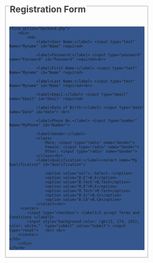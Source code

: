 <html lang="en">

<head>
    <meta charset="UTF-8">
    <meta http-equiv="X-UA-Compatible" content="IE=edge">
    <meta name="viewport" content="width=device-width, initial-scale=1.0">
    <title>User Registration Form (Created by "Dipanshu Raj")</title>
</head>

<body>

<Style type="text/css">
body{
width: fit-content;
}
    form{
      background-color: rgb(53, 86, 140);
    }
    

    legend {
        color:rgb(66, 67, 64);
    }

    input {
        color: rgb(137, 116, 21);

    }

    label {
        color: whitesmoke;   
        margin: 15px;
        width: 100px;
        display: inline-block;
        font-family: system-ui, -apple-system, BlinkMacSystemFont, 'Segoe UI', Roboto, Oxygen, Ubuntu, Cantarell, 'Open Sans', 'Helvetica Neue', sans-serif;
    }
    label1 {
        color: whitesmoke;   
        margin: 2px;
        display: inline-block;
        font-family: system-ui, -apple-system, BlinkMacSystemFont, 'Segoe UI', Roboto, Oxygen, Ubuntu, Cantarell, 'Open Sans', 'Helvetica Neue', sans-serif;
    }

    class {
        color: rgb(217, 224, 245);
    }

    option {
        color: darkgoldenrod;
    }

    body {
        margin: 20px solid rgb(rgb(95, 26, 26), green, blue);
        padding-left: 250px;
        padding-right: 250px;
        padding-top: 100px;
        padding-bottom: 50px ;
        background-image: url(https://encrypted-tbn0.gstatic.com/images?q=tbn:ANd9GcRf1xQECrV5_YEq0t1lptZpNpD3Rgc_Po9MgBXSmwQnrQQ8hN-V78iqhUNlkZIVMNSTfco&usqp=CAU);
        background-repeat: no-repeat;
        background-size: cover;
    }
    
</Style>

<fieldset>

<legend><h1>Registration Form</h1></legend>
<form>

    <form action="beckend.php">
        <div>
            <h5>
                <label>User Name:</label> <input type="text" Name="Myname" id="Name" required>

                <label>Password:</label> <input type="password" name="Password" id="Password" required><br>

                <label>First Name:</label> <input type="text" Name="Myname" id="Name" required>

                <label>Last Name:</label> <input type="text" Name="Myname" id="Name" required><br>

                <label>Email:</label> <input type="email" name="Email" id="Email" required>

                <label>Date of Birth:</label> <input type="date" name="Date" id="date"> <br>

                <label>Phone No.</label> <input type="number" Name="MyPhone" id="Number">

                <label>Gender:</label>
                <class>
                    Male: <input type="radio" name="Gender">
                    Female: <input type="radio" name="Gender">
                    Other: <input type="radio" name="Gender">
                </class><br>
                <label>Qualification:</label><select name="My Qualification" id="Qualification">

                    <option value="sel">--Select--</option>
                    <option value="B.E">B.E</option>
                    <option value="B.Tech">B.Tech</option>
                    <option value="M.E">M.E</option>
                    <option value="M.Tech">M.Tech</option>
                    <option value="B.Sc">B.Sc</option>
                    <option value="B.CA">B.CA</option>
                </select><br>
         <center>
            <input type="checkbox"> <label1>I accept Terms and Conditions </label1> 
            <input style="background-color: rgb(13, 174, 243); color: white;"  type="submit" value="Submit"> <input type="reset">   <br> <br>       
        </center>
    </h5>
        </div>
    </form>

